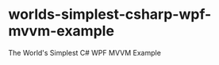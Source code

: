 worlds-simplest-csharp-wpf-mvvm-example
=======================================

The World's Simplest C# WPF MVVM Example